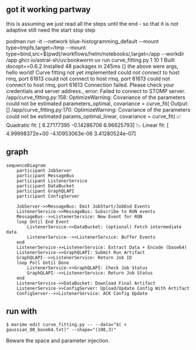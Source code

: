 
## got it working partway


this is assuming we just read all the steps until the end - so that it is not adaptive
still need the start stop step

podman run -it --network blue-histogramming_default --mount type=tmpfs,target=/tmp   --mount type=bind,src=$(pwd)/workflows/helm/notebooks/,target=/app   --workdir /app   ghcr.io/astral-sh/uv:bookworm  uv run  curve_fitting.py 1 10 1
      Built docopt==0.6.2
Installed 48 packages in 245ms
{}
the above were args, hello world!
Curve fitting not yet implemented
could not connect to host rmq, port 61613
could not connect to host rmq, port 61613
could not connect to host rmq, port 61613
Connection failed. Please check your credentials and server address., error:
Failed to connect to STOMP server.
/app/curve_fitting.py:158: OptimizeWarning: Covariance of the parameters could not be estimated
  parameters_optimal, covariance = curve_fit(
Output: []
/app/curve_fitting.py:170: OptimizeWarning: Covariance of the parameters could not be estimated
  params_optimal_linear, covariance = curve_fit(
📈 Quadratic fit: [ 8.27177395 -0.14286706  6.96625793]
📉 Linear fit:    [ 4.99998372e+00 -4.10953063e-06  3.41280524e-07]

## graph

```{mermaid}
sequenceDiagram
    participant JobServer
    participant MessageBus
    participant ListenerService
    participant DataBucket
    participant GraphQLAPI
    participant ConfigServer

    JobServer->>MessageBus: Emit JobStart/JobEnd Events
    ListenerService->>MessageBus: Subscribe to RUN events
    MessageBus-->>ListenerService: New Event for RUN
    loop Until End Event
        ListenerService->>DataBucket: (optional) Fetch intermediate data
        ListenerService-->>ListenerService: Buffer Events
    end
    ListenerService->>ListenerService: Extract Data + Encode (base64)
    ListenerService->>GraphQLAPI: Submit Run Artifact
    GraphQLAPI-->>ListenerService: Return Job ID
    loop Poll Until Done
        ListenerService->>GraphQLAPI: Check Job Status
        GraphQLAPI-->>ListenerService: Return Job Status
    end
    ListenerService->>DataBucket: Download Final Artifact
    ListenerService->>ConfigServer: Upload/Update Config With Artifact
    ConfigServer-->>ListenerService: ACK Config Update
```

## run with

`$ marimo edit curve_fitting.py -- --data="$( <  gaussian_00_base64.txt)" --shape="(100,3)"`

Beware the space and parameter injection.
